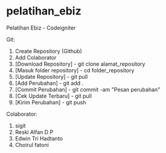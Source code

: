 # pelatihan_ebiz
Pelatihan Ebiz - Codeigniter

Git:
1. Create Repository (Github)
2. Add Colaborator
3. [Download Repository] - git clone alamat_repository
4. [Masuk folder repository] - cd folder_repository
5. [Update Repository] - git pull
6. [Add Perubahan] - git add .
7. [Commit Perubahan] - git commit -am "Pesan perubahan"
8. [Cek Update Terbaru] - git pull
9. [Kirim Perubahan] - git push

Colaborator:
1. sigit
2. Reski Alfan D P
3. Edwin Tri Hadtanto
4. Choirul fatoni

